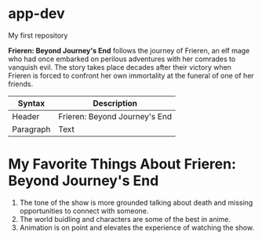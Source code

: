 # app-dev
My first repository

**Frieren: Beyond Journey's End** follows the journey of Frieren, an elf mage who had once embarked on perilous adventures with her comrades to vanquish evil. The story takes place decades after their victory when Frieren is forced to confront her own immortality at the funeral of one of her friends.

| Syntax | Description |
| ----------- | ----------- |
| Header | Frieren: Beyond Journey's End |
| Paragraph | Text |

# My Favorite Things About Frieren: Beyond Journey's End
  1. The tone of the show is more grounded talking about death and missing opportunities to connect with someone.
  2. The world buidling and characters are some of the best in anime.
  3. Animation is on point and elevates the experience of watching the show.
